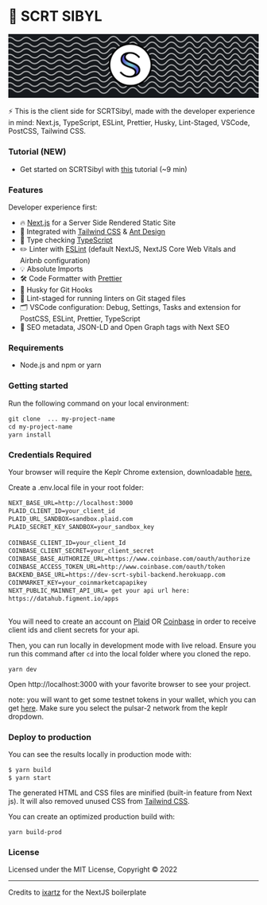 # 🚀 SCRT SIBYL

![scrt sybil image](./public/images/readmeImage.png)


⚡️ This is the client side for SCRTSibyl, made with the developer experience in mind: Next.js, TypeScript, ESLint, Prettier, Husky, Lint-Staged, VSCode, PostCSS, Tailwind CSS.

### Tutorial (NEW)
- Get started on SCRTSibyl with [this](https://medium.com/@michael_brink/tutorial-on-using-scrtsibyl-a202b3014c8) tutorial (~9 min)

### Features

Developer experience first:

- 🔥 [Next.js](https://nextjs.org) for a Server Side Rendered Static Site
- 🎨 Integrated with [Tailwind CSS](https://tailwindcss.com) & [Ant Design](https://ant.design/)
- 🎉 Type checking [TypeScript](https://www.typescriptlang.org)
- ✏️ Linter with [ESLint](https://eslint.org) (default NextJS, NextJS Core Web Vitals and Airbnb configuration)
- 💡 Absolute Imports
- 🛠 Code Formatter with [Prettier](https://prettier.io)
- 🦊 Husky for Git Hooks
- 🚫 Lint-staged for running linters on Git staged files
- 🗂 VSCode configuration: Debug, Settings, Tasks and extension for PostCSS, ESLint, Prettier, TypeScript
- 🤖 SEO metadata, JSON-LD and Open Graph tags with Next SEO

### Requirements

- Node.js and npm or yarn

### Getting started

Run the following command on your local environment:

```
git clone  ... my-project-name
cd my-project-name
yarn install
```

### Credentials Required

Your browser will require the Keplr Chrome extension, downloadable [here.](https://chrome.google.com/webstore/detail/keplr/dmkamcknogkgcdfhhbddcghachkejeap?hl=en)

Create a .env.local file in your root folder: 

```
NEXT_BASE_URL=http://localhost:3000
PLAID_CLIENT_ID=your_client_id
PLAID_URL_SANDBOX=sandbox.plaid.com
PLAID_SECRET_KEY_SANDBOX=your_sandbox_key

COINBASE_CLIENT_ID=your_client_Id
COINBASE_CLIENT_SECRET=your_client_secret
COINBASE_BASE_AUTHORIZE_URL=https://www.coinbase.com/oauth/authorize
COINBASE_ACCESS_TOKEN_URL=http://www.coinbase.com/oauth/token
BACKEND_BASE_URL=https://dev-scrt-sybil-backend.herokuapp.com
COINMARKET_KEY=your_coinmarketcapapikey
NEXT_PUBLIC_MAINNET_API_URL= get your api url here: https://datahub.figment.io/apps


```

You will need to create an account on [Plaid](https://dashboard.plaid.com/) OR [Coinbase](https://developers.coinbase.com/) in order to receive client ids and client secrets for your api. 


Then, you can run locally in development mode with live reload. Ensure you run this command after `cd` into the local folder where you cloned the repo.



```
yarn dev
```

Open http://localhost:3000 with your favorite browser to see your project.

note: you will want to get some testnet tokens in your wallet, which you can get [here](https://faucet.secrettestnet.io/). Make sure you select the pulsar-2 network from the keplr dropdown. 

### Deploy to production

You can see the results locally in production mode with:

```
$ yarn build
$ yarn start
```

The generated HTML and CSS files are minified (built-in feature from Next js). It will also removed unused CSS from [Tailwind CSS](https://tailwindcss.com).

You can create an optimized production build with:

```
yarn build-prod
```


### License

Licensed under the MIT License, Copyright © 2022

---


Credits to [ixartz](https://github.com/ixartz/Next-js-Boilerplate) for the NextJS boilerplate
